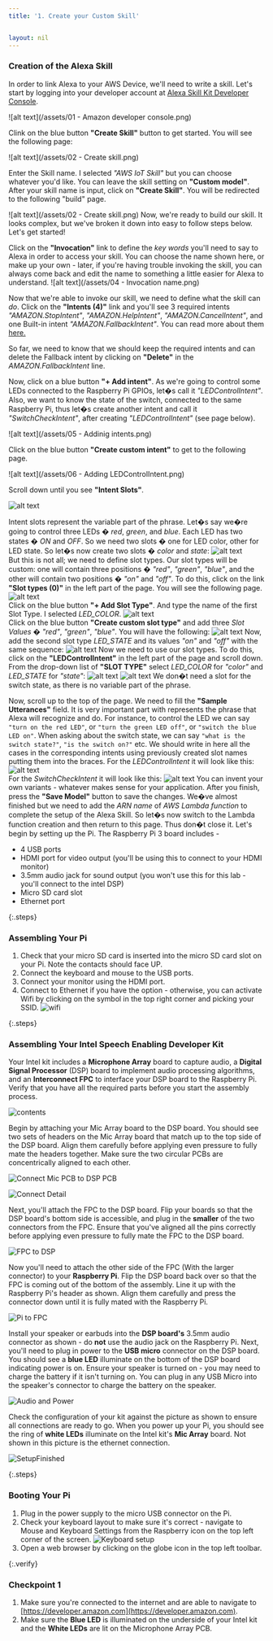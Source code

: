 ```yaml
---
title: '1. Create your Custom Skill'


layout: nil
---
```



### Creation of the Alexa Skill

In order to link Alexa to your AWS Device, we'll need to write a skill.  Let's start by logging into your developer account at  [Alexa Skill Kit Developer Console]( https://developer.amazon.com/alexa/console/ask).

 ![alt text](/assets/01 - Amazon developer console.png)

Clink on the blue button **"Create Skill"** button to get started. You will see the following page:

 ![alt text](/assets/02 - Create skill.png)
 
Enter the Skill name. I selected *"AWS IoT Skill"* but you can choose whatever you'd like. You can leave the skill setting on **"Custom model"**.  After your skill name is input, click on **"Create Skill"**. You will be redirected to the following "build" page.


 ![alt text](/assets/02 - Create skill.png)
Now, we're ready to build our skill. It looks complex, but we've broken it down into easy to follow steps below.  Let's get started!

Click on the **"Invocation"** link to define the *key words* you'll need to say to Alexa in order to access your skill. You can choose the name shown here, or make up your own - later, if you're having trouble invoking the skill, you can always come back and edit the name to something a little easier for Alexa to understand.
 ![alt text](/assets/04 - Invocation name.png)


Now that we're able to invoke our skill, we need to define what the skill can *do*.  Click on the **"Intents (4)"** link and you'll see 3 required intents *"AMAZON.StopIntent"*, *"AMAZON.HelpIntent"*, *"AMAZON.CancelIntent"*, and one Built-in intent *"AMAZON.FallbackIntent"*. You can read more about them [here.](https://developer.amazon.com/docs/custom-skills/standard-built-in-intents.html)

So far, we need to know that we should keep the required intents and can delete the Fallback intent by clicking on **"Delete"** in the *AMAZON.FallbackIntent* line.

Now, click on a blue button **"+ Add intent"**. As we're going to control some LEDs connected to the Raspberry Pi GPIOs, let�s call it *"LEDControlIntent"*. Also, we want to know the state of the switch, connected to the same Raspberry Pi, thus let�s create another intent and call it *"SwitchCheckIntent"*, after creating *"LEDControlIntent"* (see page below).

 ![alt text](/assets/05 - Addinig intents.png)  
 
Click on the blue button **"Create custom intent"** to get to the following page.

  ![alt text](/assets/06 - Adding LEDControlIntent.png) 
  
Scroll down until you see **"Intent Slots"**.

  ![alt text](https://fs1.fex.net/show/168099638686/702626093/85917e91/08%20-%20Intent%20slots.png?1600w,0 "Intent slots")  
  
Intent slots represent the variable part of the phrase. Let�s say we�re going to control three LEDs � *red*, *green*, and *blue*. Each LED has two states � *ON* and *OFF*. So we need two slots � one for LED color, other for LED state. So let�s now create two slots � *color* and *state*:
 ![alt text](https://fs14.fex.net/show/168099638686/702626099/756f5dbb/09%20-%20Add%20intent%20slots.png?1600w,0 "Add intent slots")  
But this is not all; we need to define slot types. Our slot types will be custom: one will contain three positions � *"red"*, *"green"*, *"blue"*, and the other will contain two positions � *"on"* and *"off"*. To do this, click on the link **"Slot types (0)"** in the left part of the page. You will see the following page.
![alt text](https://fs1.fex.net/show/168099638686/702626106/a0e7148a/10%20-%20Slot%20types.png?1600w,0 "Slot types")  
Click on the blue button **"+ Add Slot Type"**. And type the name of the first Slot Type. I selected *LED_COLOR*.
 ![alt text](https://fs1.fex.net/show/168099638686/702626112/dc5cd54b/11%20-%20Add%20slot%20types.png?1600w,0 "Add slot type")   
Click on the blue button **"Create custom slot type"** and add three *Slot Values* � *"red"*, *"green"*, *"blue"*. You will have the following:
  ![alt text](https://fs1.fex.net/show/168099638686/702626117/a20616cb/12%20-%20Add%20slot%20values.png?1600w,0 "Add slot valies")
Now, add the second slot type *LED_STATE* and its values *"on"* and *"off"* with the same sequence:
   ![alt text](https://fs1.fex.net/show/168099638686/702626126/b447d4ed/13%20-%20Add%20slot%20values%202.png?1600w,0 "Add slot valies")
Now we need to use our slot types. To do this, click on the **"LEDControlIntent"** in the left part of the page and scroll down. From the drop-down list of **"SLOT TYPE"** select *LED_COLOR* for *"color"* and *LED_STATE* for *"state"*:
 ![alt text](https://fs1.fex.net/show/168099638686/702626137/717cb7eb/14%20-%20Add%20SLOT%20TYPE%20to%20color.png?1600w,0 "Add SLOT TYPE for color")
 ![alt text](https://fs1.fex.net/show/168099638686/702626149/9e448644/15%20-%20SLOT%20TYPES%20added.png?1600w,0 "SLOT TYPEs added")
We don�t need a slot for the switch state, as there is no variable part of the phrase.

Now, scroll up to the top of the page. We need to fill the **"Sample Utterances"** field. It is very important part with represents the phrase that Alexa will recognize and do. For instance, to control the LED we can say `"turn on the red LED"`, or `"turn the green LED off"`, or `"switch the blue LED on"`. When asking about the switch state, we can say `"what is the switch state?"`, `"is the switch on?"` etc. We should write in here all the cases in the corresponding intents using previously created slot names putting them into the braces. For the *LEDControlIntent* it will look like this:
![alt text](https://fs1.fex.net/show/168099638686/702626160/aaf6bb5d/16%20-%20Sample%20utterances%20for%20color.png?1600w,0 "Sample utterances for color")  
For the *SwitchCheckIntent* it will look like this:
![alt text](https://fs1.fex.net/show/168099638686/702626171/520d3475/17%20-%20Sample%20utterances%20for%20switch.png?1600w,0 "Sample utterances for switch")
You can invent your own variants - whatever makes sense for your application. After you finish, press the **"Save Model"** button to save the changes.
We�ve almost finished but we need to add the *ARN name* of *AWS Lambda function* to complete the setup of the Alexa Skill. So let�s now switch to the Lambda function creation and then return to this page. Thus don�t close it.
Let's begin by setting up the Pi. The Raspberry Pi 3 board includes -

- 4 USB ports
- HDMI port for video output (you'll be using this to connect to your HDMI monitor)
- 3.5mm audio jack for sound output (you won't use this for this lab - you'll connect to the intel DSP)
- Micro SD card slot
- Ethernet port

{:.steps}
### Assembling Your Pi

1. Check that your micro SD card is inserted into the micro SD card slot on your Pi.  Note the contacts should face UP.
2. Connect the keyboard and mouse to the USB ports.
3. Connect your monitor using the HDMI port.
4. Connect to Ethernet if you have the option - otherwise, you can activate Wifi by clicking on the symbol in the top right corner and picking your SSID.
![wifi](/assets/wifi.png)


{:.steps}
### Assembling Your Intel Speech Enabling Developer Kit

Your Intel kit includes a **Microphone Array** board to capture audio, a **Digital Signal Processor** (DSP) board to implement audio processing algorithms, and an **Interconnect FPC** to interface your DSP board to the Raspberry Pi.  Verify that you have all the required parts before you start the assembly process.

![contents](/assets/Contents.png)

Begin by attaching your Mic Array board to the DSP board.  You should see two sets of headers on the Mic Array board that match up to the top side of the DSP board.  Align them carefully before applying even pressure to fully mate the headers together.  Make sure the two circular PCBs are concentrically aligned to each other.

![Connect Mic PCB to DSP PCB](/assets/FlipConnect.png)

![Connect Detail](/assets/AlignPress.png)

Next, you'll attach the FPC to the DSP board.  Flip your boards so that the DSP board's bottom side is accessible, and plug in the **smaller** of the two connectors from the FPC.  Ensure that you've aligned all the pins correctly before applying even pressure to fully mate the FPC to the DSP board.

![FPC to DSP](/assets/ConnectorPress.png)

Now you'll need to attach the other side of the FPC (With the larger connector) to your **Raspberry Pi**.  Flip the DSP board back over so that the FPC is coming out of the bottom of the assembly.  Line it up with the Raspberry Pi's header as shown.  Align them carefully and press the connector down until it is fully mated with the Raspberry Pi.

![Pi to FPC](/assets/PiConnect.png)

Install your speaker or earbuds into the **DSP board's** 3.5mm audio connector as shown - do **not** use the audio jack on the Raspberry Pi.  Next, you'll need to plug in power to the **USB micro** connector on the DSP board.  You should see a **blue LED** illuminate on the bottom of the DSP board indicating power is on.  Ensure your speaker is turned on - you may need to charge the battery if it isn't turning on.  You can plug in any USB Micro into the speaker's connector to charge the battery on the speaker.

![Audio and Power](/assets/AudioPowerInstallDSP.png)

Check the configuration of your kit against the picture as shown to ensure all connections are ready to go.  When you power up your Pi, you should see the ring of **white LEDs** illuminate on the Intel kit's **Mic Array** board.  Not shown in this picture is the ethernet connection.

![SetupFinished](/assets/SetupFinished.png)


{:.steps}
### Booting Your Pi

1. Plug in the power supply to the micro USB connector on the Pi.
2. Check your keyboard layout to make sure it's correct - navigate to Mouse and Keyboard Settings from the Raspberry icon on the top left corner of the screen.
![Keyboard setup](/assets/KBAM.png)
3. Open a web browser by clicking on the globe icon in the top left toolbar.

{:.verify}
### Checkpoint 1
1. Make sure you're connected to the internet and are able to navigate to [https://developer.amazon.com](https://developer.amazon.com).
2. Make sure the **Blue LED** is illuminated on the underside of your Intel kit and the **White LEDs** are lit on the Microphone Array PCB.
